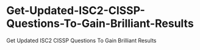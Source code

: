 # Get-Updated-ISC2-CISSP-Questions-To-Gain-Brilliant-Results
Get Updated ISC2 CISSP Questions To Gain Brilliant Results
